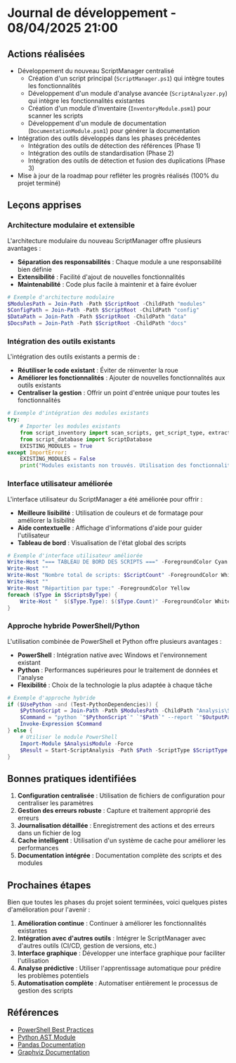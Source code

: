# Journal de développement - 08/04/2025 21:00

## Actions réalisées

- Développement du nouveau ScriptManager centralisé
  - Création d'un script principal (`ScriptManager.ps1`) qui intègre toutes les fonctionnalités
  - Développement d'un module d'analyse avancée (`ScriptAnalyzer.py`) qui intègre les fonctionnalités existantes
  - Création d'un module d'inventaire (`InventoryModule.psm1`) pour scanner les scripts
  - Développement d'un module de documentation (`DocumentationModule.psm1`) pour générer la documentation
- Intégration des outils développés dans les phases précédentes
  - Intégration des outils de détection des références (Phase 1)
  - Intégration des outils de standardisation (Phase 2)
  - Intégration des outils de détection et fusion des duplications (Phase 3)
- Mise à jour de la roadmap pour refléter les progrès réalisés (100% du projet terminé)

## Leçons apprises

### Architecture modulaire et extensible

L'architecture modulaire du nouveau ScriptManager offre plusieurs avantages :
- **Séparation des responsabilités** : Chaque module a une responsabilité bien définie
- **Extensibilité** : Facilité d'ajout de nouvelles fonctionnalités
- **Maintenabilité** : Code plus facile à maintenir et à faire évoluer

```powershell
# Exemple d'architecture modulaire
$ModulesPath = Join-Path -Path $ScriptRoot -ChildPath "modules"
$ConfigPath = Join-Path -Path $ScriptRoot -ChildPath "config"
$DataPath = Join-Path -Path $ScriptRoot -ChildPath "data"
$DocsPath = Join-Path -Path $ScriptRoot -ChildPath "docs"
```

### Intégration des outils existants

L'intégration des outils existants a permis de :
- **Réutiliser le code existant** : Éviter de réinventer la roue
- **Améliorer les fonctionnalités** : Ajouter de nouvelles fonctionnalités aux outils existants
- **Centraliser la gestion** : Offrir un point d'entrée unique pour toutes les fonctionnalités

```python
# Exemple d'intégration des modules existants
try:
    # Importer les modules existants
    from script_inventory import scan_scripts, get_script_type, extract_metadata
    from script_database import ScriptDatabase
    EXISTING_MODULES = True
except ImportError:
    EXISTING_MODULES = False
    print("Modules existants non trouvés. Utilisation des fonctionnalités intégrées.")
```

### Interface utilisateur améliorée

L'interface utilisateur du ScriptManager a été améliorée pour offrir :
- **Meilleure lisibilité** : Utilisation de couleurs et de formatage pour améliorer la lisibilité
- **Aide contextuelle** : Affichage d'informations d'aide pour guider l'utilisateur
- **Tableau de bord** : Visualisation de l'état global des scripts

```powershell
# Exemple d'interface utilisateur améliorée
Write-Host "=== TABLEAU DE BORD DES SCRIPTS ===" -ForegroundColor Cyan
Write-Host ""
Write-Host "Nombre total de scripts: $ScriptCount" -ForegroundColor White
Write-Host ""
Write-Host "Répartition par type:" -ForegroundColor Yellow
foreach ($Type in $ScriptsByType) {
    Write-Host "  $($Type.Type): $($Type.Count)" -ForegroundColor White
}
```

### Approche hybride PowerShell/Python

L'utilisation combinée de PowerShell et Python offre plusieurs avantages :
- **PowerShell** : Intégration native avec Windows et l'environnement existant
- **Python** : Performances supérieures pour le traitement de données et l'analyse
- **Flexibilité** : Choix de la technologie la plus adaptée à chaque tâche

```powershell
# Exemple d'approche hybride
if ($UsePython -and (Test-PythonDependencies)) {
    $PythonScript = Join-Path -Path $ModulesPath -ChildPath "Analysis\ScriptAnalyzer.py"
    $Command = "python `"$PythonScript`" `"$Path`" --report `"$OutputPath`""
    Invoke-Expression $Command
} else {
    # Utiliser le module PowerShell
    Import-Module $AnalysisModule -Force
    $Result = Start-ScriptAnalysis -Path $Path -ScriptType $ScriptType -OutputPath "$OutputPath.json"
}
```

## Bonnes pratiques identifiées

1. **Configuration centralisée** : Utilisation de fichiers de configuration pour centraliser les paramètres
2. **Gestion des erreurs robuste** : Capture et traitement approprié des erreurs
3. **Journalisation détaillée** : Enregistrement des actions et des erreurs dans un fichier de log
4. **Cache intelligent** : Utilisation d'un système de cache pour améliorer les performances
5. **Documentation intégrée** : Documentation complète des scripts et des modules

## Prochaines étapes

Bien que toutes les phases du projet soient terminées, voici quelques pistes d'amélioration pour l'avenir :

1. **Amélioration continue** : Continuer à améliorer les fonctionnalités existantes
2. **Intégration avec d'autres outils** : Intégrer le ScriptManager avec d'autres outils (CI/CD, gestion de versions, etc.)
3. **Interface graphique** : Développer une interface graphique pour faciliter l'utilisation
4. **Analyse prédictive** : Utiliser l'apprentissage automatique pour prédire les problèmes potentiels
5. **Automatisation complète** : Automatiser entièrement le processus de gestion des scripts

## Références

- [PowerShell Best Practices](https://learn.microsoft.com/en-us/powershell/scripting/developer/cmdlet/cmdlet-development-guidelines)
- [Python AST Module](https://docs.python.org/3/library/ast.html)
- [Pandas Documentation](https://pandas.pydata.org/docs/)
- [Graphviz Documentation](https://graphviz.org/documentation/)
